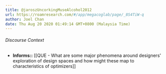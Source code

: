 ```yaml
---
title: @jaroszUncorkingMuseAlcohol2012
url: https://roamresearch.com/#/app/megacoglab/page/_8S4TiW-q
author: Joel Chan
date: Thu Aug 20 2020 01:49:14 GMT+0800 (Malaysia Time)
---
```




###### Discourse Context

- **Informs::** [[QUE - What are some major phenomena around designers' exploration of design spaces and how might these map to characteristics of optimizers]]
